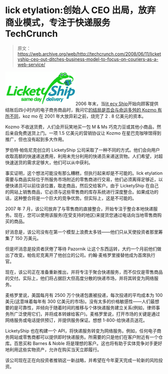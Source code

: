 # lick etylation:创始人 CEO 出局，放弃商业模式，专注于快递服务 TechCrunch

> 原文：<https://web.archive.org/web/http://techcrunch.com/2008/06/11/licketyship-ceo-out-ditches-business-model-to-focus-on-couriers-as-a-web-service/>

[![wordpress-logo1.png](img/2fe948f2bf2d3acf22e0e5582b4dc785.png)](https://web.archive.org/web/20230126093722/http://www.crunchbase.com/company/licketyship)2006 年末，当[lit ecy Ship](https://web.archive.org/web/20230126093722/http://www.licketyship.com/)开始向顾客提供结账后四小时内的电子商务商品时，我问它[的结局是否会与命运多舛的 Kozmo 有所不同](https://web.archive.org/web/20230126093722/http://techcrunch.com/2006/12/22/will-lickety-ship-end-differently-than-kozmo/)，koz mo 在 2001 年大放异彩之前，烧完了 2 . 8 亿美元的资本。

Kozmo 不收送货费，人们会开玩笑地买一包 M & Ms 巧克力豆或其他小商品，然后亲自免费送货上门。一项 1.5 亿美元的营销协议让 Kozmo 在星巴克咖啡馆得到推广，但也没有起到多大作用。

罗伯特·帕佐尼克创立的 LicketyShip 公司采取了一种不同的方式。他们会向用户收取高额的快速递送费用，利用未充分利用的快递员来递送货物。人们希望，对超快速送货的需求足够大，他们可以从中获利。

事实证明，这个想法可能没有那么糟糕，但执行起来却是不可能的。lick etylation 需要与商品实际位于所服务市场附近的零售商进行交易，他们必须离得足够近，以便快递员可以前往该位置，取走商品，然后交给客户。由于 LicketyShip 在自己的网站上销售商品，它必须与这些零售商的库存系统进行深度整合。如果成功的话，这种整合将是一个巨大的竞争优势。但实际上，这是不可能的。

2007 年 7 月，该公司放弃了与零售商的直接整合，开始专注于整合本地快递服务。现在，您可以使用该服务(在受支持的地区)来提货您通过电话向当地零售商购买的商品。

好消息是，该公司没有在第一个模型上浪费太多钱——他们只从天使投资者那里筹集了 150 万美元。

但是坏消息是投资者厌倦了等待 Pazornik 让这个东西运转，大约一个月前他们做出了改变。帕佐尼克离开了他创立的公司。约翰·麦格罗里接替他成为首席执行官。

现在，该公司正在准备重新推出，并将专注于聚合快递服务，而不仅仅是零售商品的交付。实际上，他们将占据巨大但高度分散的快递市场，并将其转变为网络服务。

麦格罗里说，美国每月有 2500 万个快递包裹被投递，每次投递的平均成本为 100 美元(这意味着每年有 300 亿美元的市场)。没有太多的价格敏感性——人们最想要的是可靠性，并倾向于随着时间的推移与个体快递服务建立关系(例如，律师事务所广泛使用它们，并将成本转嫁给客户)。麦格罗里说，打开市场的关键是通过网络服务或电话提供预订，并提供服务保证。想想 1-800-给快递员送花。

LicketyShip 也在构建一个 API，将快递服务转变为网络服务。例如，任何电子商务网站或零售商都可以提供即时快递服务。所需要的只是他们在客户附近有一个仓库。百思买和 Barnes & Noble 将是理想的客户。这也将有助于实体竞争对手更好地利用这些实物资产，允许在购买当天立即履行。

该公司现在正在向投资者推销这一新战略，并希望在今年夏天完成一轮新的风险投资。